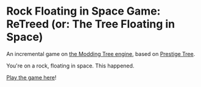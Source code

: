 # Rock Floating in Space Game: ReTreed (or: The Tree Floating in Space)

An incremental game on [the Modding Tree engine](https://github.com/Acamaeda/The-Modding-Tree), based on [Prestige Tree](https://jacorb90.me/Prestige-Tree/).

You're on a rock, floating in space. This happened.

[Play the game here](https://raw.githack.com/wingedcatgirl/Rock-Floating-In-Space-Game/master/index.html)!
